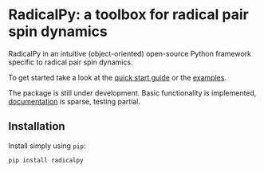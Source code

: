 # RadicalPy: a toolbox for radical pair spin dynamics

RadicalPy in an intuitive (object-oriented) open-source Python
framework specific to radical pair spin dynamics.

To get started take a look at the [quick start
guide](https://github.com/Spin-Chemistry-Labs/radicalpy/docs/quick-start/guide.org)
or the
[examples](https://github.com/Spin-Chemistry-Labs/radicalpy/examples).

The package is still under development.  Basic functionality is
implemented, [documentation](https://radicalpy.readthedocs.io/) is
sparse, testing partial.

## Installation

Install simply using `pip`:

```
pip install radicalpy
```
